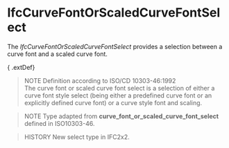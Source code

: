 IfcCurveFontOrScaledCurveFontSelect
===================================
The _IfcCurveFontOrScaledCurveFontSelect_ provides a selection between a curve
font and a scaled curve font.  
  
{ .extDef}  
> NOTE  Definition according to ISO/CD 10303-46:1992  
> The curve font or scaled curve font select is a selection of either a curve
> font style select (being either a predefined curve font or an explicitly
> defined curve font) or a curve style font and scaling.  
  
> NOTE  Type adapted from **curve_font_or_scaled_curve_font_select** defined
> in ISO10303-46.  
  
> HISTORY  New select type in IFC2x2.  


